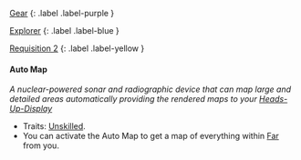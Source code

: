 
[Gear](Game/Gear-List)
{: .label .label-purple }

[Explorer](Game/Blocks/Explorer)
{: .label .label-blue }

[Requisition 2](Game/Deployment#Requisition)
{: .label .label-yellow }
#### Auto Map
*A nuclear-powered sonar and radiographic device that can map large and detailed areas automatically providing the rendered maps to your [Heads-Up-Display](Game/Blocks/Heads-Up-Display)*
* Traits: [Unskilled](Game/Core/Blocks/Unskilled).
* You can activate the Auto Map to get a map of everything within [Far](Game/Core/Movement#Far) from you.

